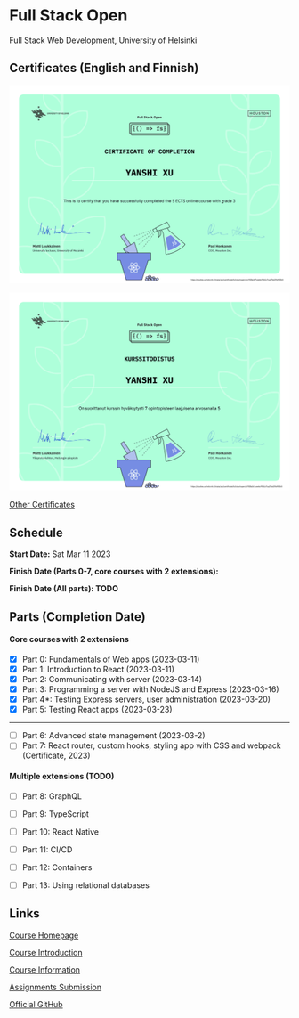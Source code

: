 # Full Stack Open
Full Stack Web Development, University of Helsinki


## Certificates (English and Finnish)

![Certificates 1 in English](./certificates/certificate-fullstack-en.png)

![Certificate 1 in Finnish](./certificates/certificate-fullstack-fi.png)

[Other Certificates](./certificates/others)


## Schedule
**Start Date:** Sat Mar 11 2023

**Finish Date (Parts 0-7, core courses with 2 extensions):**

**Finish Date (All parts): TODO**


## Parts (Completion Date)
#### Core courses with 2 extensions
- [x] Part 0: Fundamentals of Web apps (2023-03-11)
- [x] Part 1: Introduction to React (2023-03-11)
- [x] Part 2: Communicating with server (2023-03-14)
- [x] Part 3: Programming a server with NodeJS and Express (2023-03-16)
- [x] Part 4*: Testing Express servers, user administration (2023-03-20)
- [x] Part 5: Testing React apps (2023-03-23)
---
- [ ] Part 6: Advanced state management (2023-03-2)
- [ ] Part 7: React router, custom hooks, styling app with CSS and webpack (Certificate, 2023)

#### Multiple extensions (TODO)
- [ ] Part 8: GraphQL
- [ ] Part 9: TypeScript
- [ ] Part 10: React Native
- [ ] Part 11: CI/CD
- [ ] Part 12: Containers
- [ ] Part 13: Using relational databases


## Links

[Course Homepage](https://fullstackopen.com/en)

[Course Introduction](https://studies.helsinki.fi/courses/cu/hy-CU-142971782-2020-08-01/CSM141081/Full_Stack_Web_Development)

[Course Information](https://studies.helsinki.fi/courses/cur/otm-861c248f-e4e4-43df-a69a-50fd206afabf)

[Assignments Submission](https://studies.cs.helsinki.fi/stats/courses/fullstackopen)

[Official GitHub](https://github.com/orgs/fullstack-hy2020/repositories)

